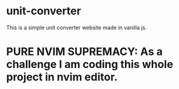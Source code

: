 # unit-converter
This is a simple unit converter website made in vanilla js.

# PURE NVIM SUPREMACY: As a challenge I am coding this whole project in nvim editor.
